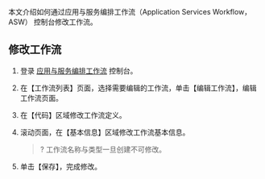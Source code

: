 本文介绍如何通过应用与服务编排工作流（Application Services Workflow，ASW） 控制台修改工作流。 

## 修改工作流

1. 登录 [应用与服务编排工作流](https://console.cloud.tencent.com/asw/index) 控制台。

2. 在【工作流列表】页面，选择需要编辑的工作流，单击【编辑工作流】，编辑工作流页面。

3. 在【代码】区域修改工作流定义。

4. 滚动页面，在【基本信息】区域修改工作流基本信息。

   > ? 工作流名称与类型一旦创建不可修改。

5. 单击【保存】，完成修改。